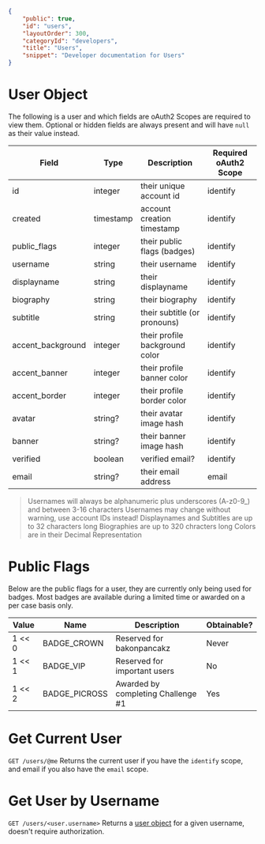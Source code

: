 ```json
{
    "public": true,
    "id": "users",
    "layoutOrder": 300,
    "categoryId": "developers",
    "title": "Users",
    "snippet": "Developer documentation for Users"
}
```

# User Object
The following is a user and which fields are oAuth2 Scopes are required to view them. 
Optional or hidden fields are always present and will have `null` as their value instead.

| Field             | Type      | Description                    | Required oAuth2 Scope |
| ----------------- | --------- | ------------------------------ | --------------------- |
| id                | integer   | their unique account id        | identify              |
| created           | timestamp | account creation timestamp     | identify              |
| public_flags      | integer   | their public flags (badges)    | identify              |
| username          | string    | their username                 | identify              |
| displayname       | string    | their displayname              | identify              |
| biography         | string    | their biography                | identify              |
| subtitle          | string    | their subtitle (or pronouns)   | identify              |
| accent_background | integer   | their profile background color | identify              |
| accent_banner     | integer   | their profile banner color     | identify              |
| accent_border     | integer   | their profile border color     | identify              |
| avatar            | string?   | their avatar image hash        | identify              |
| banner            | string?   | their banner image hash        | identify              |
| verified          | boolean   | verified email?                | identify              |
| email             | string?   | their email address            | email                 |

> Usernames will always be alphanumeric plus underscores (A-z0-9_) and between 3-16 characters
> Usernames may change without warning, use account IDs instead!
> Displaynames and Subtitles are up to 32 characters long
> Biographies are up to 320 chracters long
> Colors are in their Decimal Representation

# Public Flags
Below are the public flags for a user, they are currently only being used for badges.
Most badges are available during a limited time or awarded on a per case basis only. 

| Value  | Name          | Description                        | Obtainable? |
| ------ | ------------- | ---------------------------------- | ----------- |
| 1 << 0 | BADGE_CROWN   | Reserved for bakonpancakz          | Never       |
| 1 << 1 | BADGE_VIP     | Reserved for important users       | No          |
| 1 << 2 | BADGE_PICROSS | Awarded by completing Challenge #1 | Yes         |

# Get Current User
`GET /users/@me`
Returns the current user if you have the `identify` scope, and email if you also have the `email` scope.

# Get User by Username  
`GET /users/<user.username>`
Returns a [user object](#user-object) for a given username, doesn't require authorization.